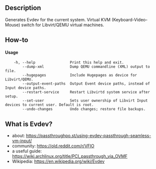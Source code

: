 ## Description
Generates Evdev for the current system. Virtual KVM (Keyboard-Video-Mouse) switch for Libvirt/QEMU virtual machines.

## How-to
#### Usage
        -h, --help                Print this help and exit.
            --dump-xml            Dump QEMU commandline (XML) output to file.
            --hugepages           Include Hugepages as device for Libvirt/QEMU.
            --output-event-paths  Output Event device paths, instead of Input device paths.
            --restart-service     Restart Libvirtd system service after setup.
            --set-user            Sets user ownership of Libvirt Input devices to current user. Default is root.
            --undo-changes        Undo changes; restore file backups.

## What is Evdev?
* about:            https://passthroughpo.st/using-evdev-passthrough-seamless-vm-input/
* community:        https://old.reddit.com/r/VFIO
* a useful guide:   https://wiki.archlinux.org/title/PCI_passthrough_via_OVMF
* Wikipedia:        https://en.wikipedia.org/wiki/Evdev